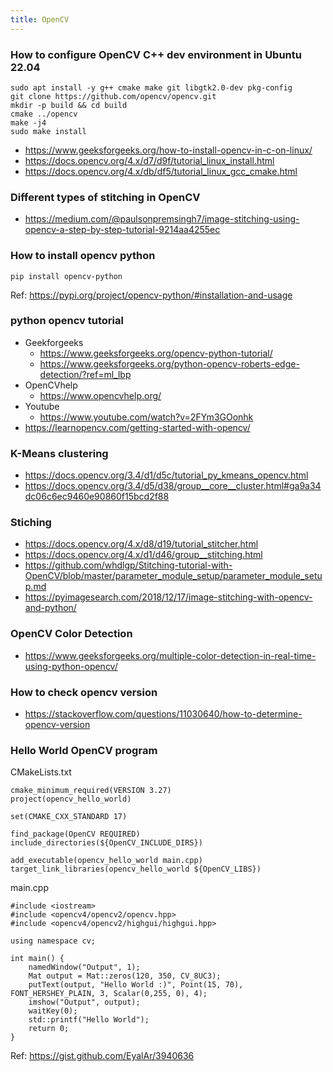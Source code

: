 ```yaml
---
title: OpenCV
---
```


### How to configure OpenCV C++ dev environment in Ubuntu 22.04

```shell
sudo apt install -y g++ cmake make git libgtk2.0-dev pkg-config
git clone https://github.com/opencv/opencv.git
mkdir -p build && cd build
cmake ../opencv
make -j4
sudo make install
```


- https://www.geeksforgeeks.org/how-to-install-opencv-in-c-on-linux/
- https://docs.opencv.org/4.x/d7/d9f/tutorial_linux_install.html
- https://docs.opencv.org/4.x/db/df5/tutorial_linux_gcc_cmake.html

### Different types of stitching in OpenCV

- https://medium.com/@paulsonpremsingh7/image-stitching-using-opencv-a-step-by-step-tutorial-9214aa4255ec

### How to install opencv python

```shell
pip install opencv-python
```

Ref: https://pypi.org/project/opencv-python/#installation-and-usage

### python opencv tutorial 

- Geekforgeeks
  - https://www.geeksforgeeks.org/opencv-python-tutorial/
  - https://www.geeksforgeeks.org/python-opencv-roberts-edge-detection/?ref=ml_lbp
- OpenCVhelp
  - https://www.opencvhelp.org/
- Youtube
  - https://www.youtube.com/watch?v=2FYm3GOonhk
- https://learnopencv.com/getting-started-with-opencv/

### K-Means clustering

- https://docs.opencv.org/3.4/d1/d5c/tutorial_py_kmeans_opencv.html
- https://docs.opencv.org/3.4/d5/d38/group__core__cluster.html#ga9a34dc06c6ec9460e90860f15bcd2f88

### Stiching

- https://docs.opencv.org/4.x/d8/d19/tutorial_stitcher.html
- https://docs.opencv.org/4.x/d1/d46/group__stitching.html
- https://github.com/whdlgp/Stitching-tutorial-with-OpenCV/blob/master/parameter_module_setup/parameter_module_setup.md
- https://pyimagesearch.com/2018/12/17/image-stitching-with-opencv-and-python/

### OpenCV Color Detection

- https://www.geeksforgeeks.org/multiple-color-detection-in-real-time-using-python-opencv/

### How to check opencv version

- https://stackoverflow.com/questions/11030640/how-to-determine-opencv-version

### Hello World OpenCV program

CMakeLists.txt
```
cmake_minimum_required(VERSION 3.27)
project(opencv_hello_world)

set(CMAKE_CXX_STANDARD 17)

find_package(OpenCV REQUIRED)
include_directories(${OpenCV_INCLUDE_DIRS})

add_executable(opencv_hello_world main.cpp)
target_link_libraries(opencv_hello_world ${OpenCV_LIBS})
```

main.cpp
```
#include <iostream>
#include <opencv4/opencv2/opencv.hpp>
#include <opencv4/opencv2/highgui/highgui.hpp>

using namespace cv;

int main() {
    namedWindow("Output", 1);
    Mat output = Mat::zeros(120, 350, CV_8UC3);
    putText(output, "Hello World :)", Point(15, 70), FONT_HERSHEY_PLAIN, 3, Scalar(0,255, 0), 4);
    imshow("Output", output);
    waitKey(0);
    std::printf("Hello World");
    return 0;
}
```

Ref: https://gist.github.com/EyalAr/3940636

# 